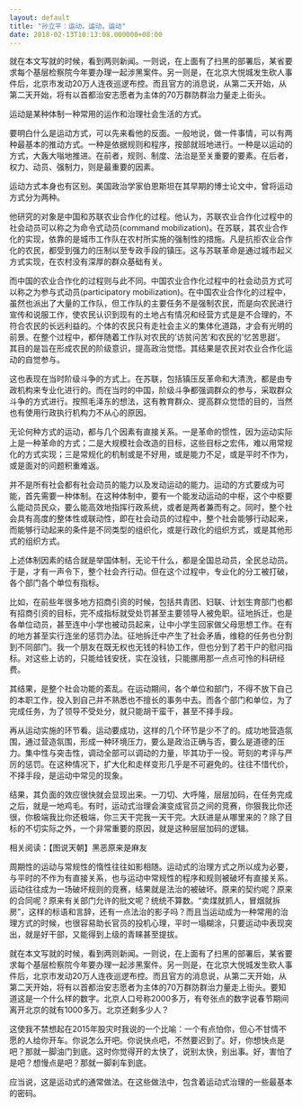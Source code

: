 ```yaml
---
layout: default
title: "孙立平：运动，运动，运动"
date: 2018-02-13T10:13:08.000000+08:00
---
```


就在本文写就的时候，看到两则新闻。一则说，在上面有了扫黑的部署后，某省要求每个基层检察院今年要办理一起涉黑案件。另一则是，在北京大悦城发生砍人事件后，北京市发动20万人连夜巡逻布控。而且官方的消息说，从第二天开始，从第二天开始，将有以首都治安志愿者为主体的70万群防群治力量走上街头。

运动是某种体制一种常用的运作和治理社会生活的方式。

要明白什么是运动方式，可以先来看他的反面。一般地说，做一件事情，可以有两种最基本的推动方式。一种是依据规则和程序，按部就班地进行。一种是以运动的方式，大轰大嗡地推进。在前者，规则、制度、法治是至关重要的要素。在后者，权力、动员、强制力，则是最重要的因素。

运动方式本身也有区别。美国政治学家伯恩斯坦在其早期的博士论文中，曾将运动方式分为两种。

他研究的对象是中国和苏联农业合作化的过程。他认为，苏联农业合作化过程中的社会动员可以称之为命令式动员(command mobilization)。在苏联，其农业合作化的实现，依靠的是城市工作队在农村所实施的强制性的措施。凡是抗拒农业合作化的农民，都受到强力的压制以至专政手段的镇压。这与苏联革命是通过城市起义方式实现，在农村没有深厚的群众基础有关。

而中国的农业合作化的过程则与此不同。中国农业合作化过程中的社会动员方式可以称之为参与式动员(participatory mobilization)。在中国农业合作化的过程中，虽然也派出了大量的工作队，但工作队的主要任务不是强制农民，而是向农民进行宣传和说服工作，使农民认识到现有的土地占有情况和经营方式是是不合理的，不符合农民的长远利益的。个体的农民只有走社会主义的集体化道路，才会有光明的前景。在整个过程中，都伴随着工作队对农民的’访贫问苦’和农民的’忆苦思甜’。其目的是旨在形成农民的阶级意识，提高政治觉悟。其结果是农民对农业合作化运动的自觉参与。

这也表现在当时阶级斗争的方式上。在苏联，包括镇压反革命和大清洗，都是由专政机构来专业化进行的。而在当时的中国，阶级斗争都强调群众的参与，采取群众斗争的方式进行。按照毛泽东的想法，这有教育群众、提高群众觉悟的目的，当然也有使用行政执行机构力不从心的原因。

无论何种方式的运动，都与几个因素有直接关系。一是革命的惯性，因为运动实际上是一种革命的方式；二是大规模社会改造的目标，这些目标之宏伟，难以用常规化的方式实现；三是常规化的机制或是不好用，或是能力不足，或是平时不作为，或是面对的问题积重难返。

并不是所有社会都有社会动员的能力以及发动运动的能力。运动的方式要成为可能，首先需要一种体制。在这种体制中，要有一个能发动运动的中枢，这个中枢要么能动员民众，要么能高效地指挥行政系统，或者是两者兼而有之。同时，整个社会具有高度的整体性或联动性，即在社会动员的过程中，整个社会能够行动起来，而能够行动起来的条件是不同类型的组织化，或是行政化的组织方式，或是其他形式的组织方式。

上述体制因素的结合就是举国体制，无论干什么，都是全国总动员，全民总动员。于是，才有一声令下，整个社会齐行动。但在这个过程中，专业化的分工被打破，各个部门各个单位有指标。

比如，在前些年很多地方招商引资的时候，包括共青团、妇联、计划生育部门也都有招商引资的目标，完不成指标就受处罚甚至主要领导人被免职。征地拆迁，也是各单位动员，甚至连中小学也被动员起来，让中小学生回家做父母思想工作。在有的地方甚至实行连坐的惩罚办法。征地拆迁中产生了社会矛盾，维稳的任务也分割到不同部门。我一个朋友在既无权也无钱的科协工作，但也分到了若干户的慰问指标。对这些上访的，只能给钱安抚，实在没钱，只能挪用那一点点可怜的科研经费。

其结果，是整个社会功能的紊乱。在运动期间，各个单位和部门，不得不放下自己的本职工作，投入到自己并不熟悉也不擅长的事务中去。而各个部门和单位，为了完成任务，为了领导不受处分，就只能胡干蛮干，甚至不择手段。

再从运动实施的环节看。运动要成功，这样的几个环节是少不了的。成功地营造氛围，通过营造氛围，形成一种环境压力，要么是政治正确与否，要么是道德的压力。集中性与突击性，调动全部可以调动的力量，毕其功于一役。苛刻的考评与严厉的惩罚。在这种情况下，扩大化和走样变形几乎是不可避免的。往往不惜代价，不择手段，是运动中常见的现象。

结果，其负面的效应很快就会显现出来。一刀切、大呼隆，层层加码，在任务完成之后，就是一地鸡毛。有时，运动式治理会演变成官员之间的竞赛，你狠我比你还很，你极端我比你还极端，你三天干完我一天干完。大跃进是从哪里来的？除了目标的不切实际之外，一个非常重要的原因，就是这种层层加码的逻辑。

相关阅读：【图说天朝】黑恶原来是麻友

周期性的运动与常规性的惰性往往如影相随。运动式的治理方式之所以成为必要，与平时的不作为有直接关系，也与运动中常规性的程序和规则被破坏有直接关系。运动往往成为一场破坏规则的竞赛，结果就是法治的被破坏。原来的契约呢？原来的合同呢？原来有关部门允许的批文呢？统统不算数。“卖煤就抓人，冒烟就拆房”，这样的标语和言辞，还有一点法治的影子吗？而且当运动成为一种常用的治理方式的时候，也很容易助长官员的投机心理，平时一塌糊涂，只要运动中表现突出，就是好干部，又能得到上级的青睐甚至提拔。

就在本文写就的时候，看到两则新闻。一则说，在上面有了扫黑的部署后，某省要求每个基层检察院今年要办理一起涉黑案件。另一则是，在北京大悦城发生砍人事件后，北京市发动20万人连夜巡逻布控。而且官方的消息说，从第二天开始，从第二天开始，将有以首都治安志愿者为主体的70万群防群治力量走上街头。要知道这是一个什么样的数字。北京人口号称2000多万，有夸张点的数字说春节期间离开北京的就有1000多万。北京还剩多少人？

这使我不禁想起在2015年股灾时我说的一个比喻：一个有点怕你，但心不甘情不愿的人给你开车。你说怎么开吧。你说快点吧，不然要迟到了。好，你想快点是吧？那就一脚油门到底。这时你觉得开的太快了，说别太快，别出事。好，害怕了是吧？想慢点是吧？那就一脚刹车到底。

应当说，这是运动式的通常做法。在这些做法中，包含着运动式治理的一些最基本的密码。

